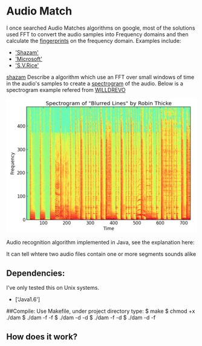 Audio Match
==========
I once searched Audio Matches algorithms on google, most of the solutions used 
FFT to convert the audio samples into Frequency domains  and then calculate the
[fingerprints](http://en.wikipedia.org/wiki/Acoustic_fingerprint) on the frequency domain. 
Examples include:
* ['Shazam'](http://www.ee.columbia.edu/~dpwe/papers/Wang03-shazam.pdf)
* ['Microsoft'](http://developer.nokia.com/community/wiki/Sound_pattern_matching_using_Fast_Fourier_Transform_in_Windows_Phone)
* ['S.V.Rice'](http://www.comparisonics.com/AES_ID31.pdf)

[shazam](http://www.ee.columbia.edu/~dpwe/papers/Wang03-shazam.pdf) Describe a algorithm which use an FFT over small windows of time in the audio's samples to
create a [spectrogram](http://en.wikipedia.org/wiki/Spectrogram) of the audio. Below is a spectrogram example refered from [WILLDREVO](http://willdrevo.com/fingerprinting-and-audio-recognition-with-python/)

![spectrogram](plot/Spec.png)

Audio recognition algorithm implemented in Java, see the explanation here:  

It can tell whtere two audio files contain one or more segments sounds alike
## Dependencies:

I've only tested this on Unix systems.

* ['Java1.6']

##Compile:
Use Makefile, under project directory type: 
$ make
$ chmod +x ./dam
$ ./dam -f <pathname> -f <pathname>
$ ./dam -d <pathname> -d <pathname>
$ ./dam -f <pathname> -d <pathname>
$ ./dam -d <pathname> -f <pathname>



## How does it work?


